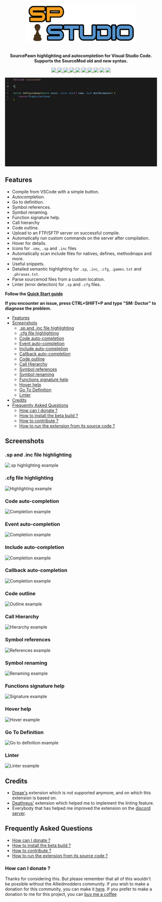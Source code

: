 <div align="center">
  <img width=367 height=128 src="https://raw.githubusercontent.com/Sarrus1/sourcepawn-studio/main/images/sp-studio-full_512.png" alt="Logo">
  <br>
  <br>
  <p>
    <strong>SourcePawn highlighting and autocompletion for Visual Studio Code. Supports the SourceMod old and new syntax.
    </strong>
  </p>
  <p style="margin-bottom: 0.5ex;">
    <a href="https://github.com/Sarrus1/sourcepawn-studio/releases/">
      <img
        src="https://img.shields.io/visual-studio-marketplace/v/Sarrus.sourcepawn-vscode?include_prereleases"
        />
    </a>
    <a href="https://github.com/Sarrus1/sourcepawn-studio/releases/latest">
      <img
        src="https://img.shields.io/visual-studio-marketplace/i/Sarrus.sourcepawn-vscode"
        />
    </a>
    <a href="https://github.com/Sarrus1/sourcepawn-studio/releases/latest">
      <img
        src="https://img.shields.io/visual-studio-marketplace/d/Sarrus.sourcepawn-vscode"
        />
    </a>
    <a href="https://marketplace.visualstudio.com/items?itemName=Sarrus.sourcepawn-vscode&ssr=false#review-details">
      <img
        src="https://img.shields.io/visual-studio-marketplace/r/Sarrus.sourcepawn-vscode"
        />
    </a>
    <img
      src="https://img.shields.io/github/last-commit/Sarrus1/sourcepawn-studio"
      />
    <a href="https://github.com/Sarrus1/sourcepawn-studio/issues">
      <img
        src="https://img.shields.io/github/issues/Sarrus1/sourcepawn-studio"
        />
    </a>
    <a href="https://github.com/Sarrus1/sourcepawn-studio/issues?q=is%3Aissue+is%3Aclosed">
      <img
        src="https://img.shields.io/github/issues-closed/Sarrus1/sourcepawn-studio"
        />
    </a>
    <img
      src="https://www.codefactor.io/repository/github/Sarrus1/sourcepawn-studio/badge"
      />
    <img
      src="https://img.shields.io/github/actions/workflow/status/Sarrus1/sourcepawn-studio/release.yml?branch=master"
      />
    <a href="https://codecov.io/gh/Sarrus1/sourcepawn-studio">
      <img
        src="https://codecov.io/gh/Sarrus1/sourcepawn-studio/branch/master/graph/badge.svg"
        />
    </a>
  </p>
</div>

![Showcase](https://raw.githubusercontent.com/Sarrus1/sourcepawn-studio/master/images/showcase-1.gif)

## Features

- Compile from VSCode with a simple button.
- Autocompletion.
- Go to definition.
- Symbol references.
- Symbol renaming.
- Function signature help.
- Call hierarchy
- Code outline.
- Upload to an FTP/SFTP server on successful compile.
- Automatically run custom commands on the server after compilation.
- Hover for details.
- Icons for `.smx`, `.sp` and `.inc` files
- Automatically scan include files for natives, defines, methodmaps and more.
- Useful snippets.
- Detailed semantic highlighting for `.sp`, `.inc`, `.cfg`, `.games.txt` and `.phrases.txt`.
- Parse sourcemod files from a custom location.
- Linter (error detection) for `.sp` and `.cfg` files.

**Follow the [Quick Start guide](https://sarrus1.github.io/sourcepawn-studio/docs/quick-start)**

**If you encounter an issue, press CTRL+SHIFT+P and type "SM: Doctor" to diagnose the problem.**

- [Features](#features)
- [Screenshots](#screenshots)
  - [.sp and .inc file highlighting](#sp-and-inc-file-highlighting)
  - [.cfg file highlighting](#cfg-file-highlighting)
  - [Code auto-completion](#code-auto-completion)
  - [Event auto-completion](#event-auto-completion)
  - [Include auto-completion](#include-auto-completion)
  - [Callback auto-completion](#callback-auto-completion)
  - [Code outline](#code-outline)
  - [Call Hierarchy](#call-hierarchy)
  - [Symbol references](#symbol-references)
  - [Symbol renaming](#symbol-renaming)
  - [Functions signature help](#functions-signature-help)
  - [Hover help](#hover-help)
  - [Go To Definition](#go-to-definition)
  - [Linter](#linter)
- [Credits](#credits)
- [Frequently Asked Questions](#frequently-asked-questions)
  - [How can I donate ?](#how-can-i-donate-)
  - [How to install the beta build ?](#how-to-install-the-beta-build-)
  - [How to contribute ?](#how-to-contribute-)
  - [How to run the extension from its source code ?](#how-to-run-the-extension-from-its-source-code-)

## Screenshots

### .sp and .inc file highlighting

![.sp highlighting example](https://raw.githubusercontent.com/Sarrus1/sourcepawn-studio/main/editors/code/images/highlighting-example-1.png)

### .cfg file highlighting

![Highlighting example](https://raw.githubusercontent.com/Sarrus1/sourcepawn-studio/main/editors/code/images/highlighting-example-2.png)

### Code auto-completion

![Completion example](https://raw.githubusercontent.com/Sarrus1/sourcepawn-studio/main/editors/code/images/completion-example-1.png)

### Event auto-completion

![Completion example](https://raw.githubusercontent.com/Sarrus1/sourcepawn-studio/main/editors/code/images/completion-example-2.png)

### Include auto-completion

![Completion example](https://raw.githubusercontent.com/Sarrus1/sourcepawn-studio/main/editors/code/images/completion-example-3.png)

### Callback auto-completion

![Completion example](https://raw.githubusercontent.com/Sarrus1/sourcepawn-studio/main/editors/code/images/completion-example-4.gif)

### Code outline

![Outline example](https://raw.githubusercontent.com/Sarrus1/sourcepawn-studio/main/editors/code/images/outline-example-1.png)

### Call Hierarchy

![Hierarchy example](https://raw.githubusercontent.com/Sarrus1/sourcepawn-studio/main/editors/code/images/hierarchy-example-1.gif)

### Symbol references

![References example](https://raw.githubusercontent.com/Sarrus1/sourcepawn-studio/main/editors/code/images/references-example-1.png)

### Symbol renaming

![Renaming example](https://raw.githubusercontent.com/Sarrus1/sourcepawn-studio/main/editors/code/images/rename-example-1.png)

### Functions signature help

![Signature example](https://raw.githubusercontent.com/Sarrus1/sourcepawn-studio/main/editors/code/images/signature-example-1.png)

### Hover help

![Hover example](https://raw.githubusercontent.com/Sarrus1/sourcepawn-studio/main/editors/code/images/hover-example-1.png)

### Go To Definition

![Go to definition example](https://raw.githubusercontent.com/Sarrus1/sourcepawn-studio/main/editors/code/images/go-to-definition-example-1.png)

### Linter

![Linter example](https://raw.githubusercontent.com/Sarrus1/sourcepawn-studio/main/editors/code/images/linter-example-1.png)

## Credits

- [Dreae's](https://github.com/Dreae/sourcepawn-vscode) extension which is not supported anymore, and on which this extension is based on.
- [Deathreus'](https://github.com/Deathreus/SPLinter) extension which helped me to implement the linting feature.
- Everybody that has helped me improved the extension on the [discord server](https://discord.com/invite/u2Z7dfk).

## Frequently Asked Questions

- [How can I donate ?](#how-can-i-donate-)
- [How to install the beta build ?](#how-to-install-the-beta-build-)
- [How to contribute ?](#how-to-contribute-)
- [How to run the extension from its source code ?](#how-to-run-the-extension-from-its-source-code-)

### How can I donate ?

Thanks for considering this. But please remember that all of this wouldn't be possible without the Alliedmodders community. If you wish to make a donation for this community, you can make it [here](https://sourcemod.net/donate.php).
If you prefer to make a donation to me for this project, you can [buy me a coffee](https://www.buymeacoffee.com/sarrus)
